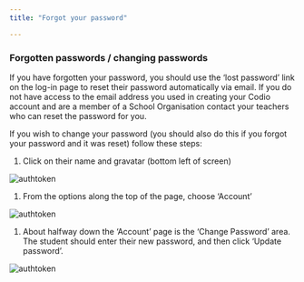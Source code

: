 ```yaml
---
title: "Forgot your password"

---
```

### Forgotten passwords / changing passwords

If you have forgotten your password, you should use the ‘lost password’ link on the log-in page to reset their password automatically via email. If you do not have access to the email address you used in creating your Codio account and are a member of a School Organisation contact your teachers who can reset the password for you.

If you wish to change your password (you should also do this if you forgot your password and it was reset) follow these steps:

1. Click on their name and gravatar (bottom left of screen)
<img alt="authtoken" src="/img/docs/xxxxxx.png" class="simple"/>

1. From the options along the top of the page, choose ‘Account’
<img alt="authtoken" src="/img/docs/xxxxxx.png" class="simple"/>

1. About halfway down the ‘Account’ page is the ‘Change Password’ area. The student should enter their new password, and then click ‘Update password’.
<img alt="authtoken" src="/img/docs/xxxxxx.png" class="simple"/>

